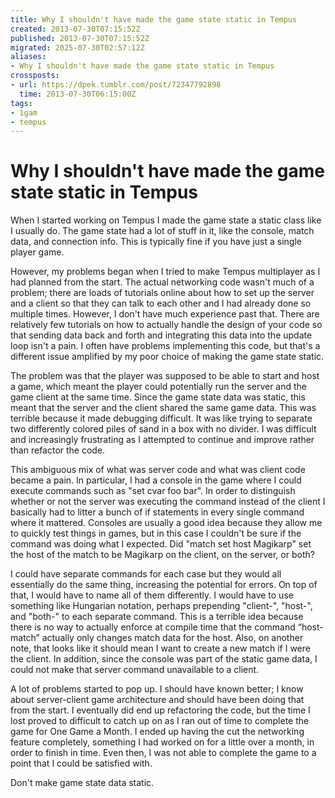 ```yaml
---
title: Why I shouldn't have made the game state static in Tempus
created: 2013-07-30T07:15:52Z
published: 2013-07-30T07:15:52Z
migrated: 2025-07-30T02:57:12Z
aliases:
- Why I shouldn't have made the game state static in Tempus
crossposts:
- url: https://dpek.tumblr.com/post/72347792898
  time: 2013-07-30T06:15:00Z
tags:
- 1gam
- tempus
---
```


# Why I shouldn't have made the game state static in Tempus

When I started working on Tempus I made the game state a static class like I usually do. The game state had a lot of stuff in it, like the console, match data, and connection info. This is typically fine if you have just a single player game.

However, my problems began when I tried to make Tempus multiplayer as I had planned from the start. The actual networking code wasn't much of a problem; there are loads of tutorials online about how to set up the server and a client so that they can talk to each other and I had already done so multiple times. However, I don't have much experience past that. There are relatively few tutorials on how to actually handle the design of your code so that sending data back and forth and integrating this data into the update loop isn't a pain. I often have problems implementing this code, but that's a different issue amplified by my poor choice of making the game state static.

The problem was that the player was supposed to be able to start and host a game, which meant the player could potentially run the server and the game client at the same time. Since the game state data was static, this meant that the server and the client shared the same game data. This was terrible because it made debugging difficult. It was like trying to separate two differently colored piles of sand in a box with no divider. I was difficult and increasingly frustrating as I attempted to continue and improve rather than refactor the code.

This ambiguous mix of what was server code and what was client code became a pain. In particular, I had a console in the game where I could execute commands such as "set cvar foo bar". In order to distinguish whether or not the server was executing the command instead of the client I basically had to litter a bunch of if statements in every single command where it mattered. Consoles are usually a good idea because they allow me to quickly test things in games, but in this case I couldn't be sure if the command was doing what I expected. Did "match set host Magikarp" set the host of the match to be Magikarp on the client, on the server, or both?

I could have separate commands for each case but they would all essentially do the same thing, increasing the potential for errors. On top of that, I would have to name all of them differently. I would have to use something like Hungarian notation, perhaps prepending "client-", "host-", and "both-" to each separate command. This is a terrible idea because there is no way to actually enforce at compile time that the command “host-match” actually only changes match data for the host. Also, on another note, that looks like it should mean I want to create a new match if I were the client. In addition, since the console was part of the static game data, I could not make that server command unavailable to a client.

A lot of problems started to pop up. I should have known better; I know about server-client game architecture and should have been doing that from the start. I eventually did end up refactoring the code, but the time I lost proved to difficult to catch up on as I ran out of time to complete the game for One Game a Month. I ended up having the cut the networking feature completely, something I had worked on for a little over a month, in order to finish in time. Even then, I was not able to complete the game to a point that I could be satisfied with.

Don't make game state data static.
